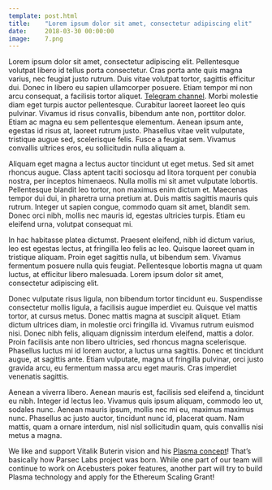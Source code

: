 ```yaml
---
template: post.html
title:    "Lorem ipsum dolor sit amet, consectetur adipiscing elit"
date:     2018-03-30 00:00:00
image:    7.png
---
```


Lorem ipsum dolor sit amet, consectetur adipiscing elit. Pellentesque volutpat libero id tellus porta consectetur. Cras porta ante quis magna varius, nec feugiat justo rutrum. Duis vitae volutpat tortor, sagittis efficitur dui. Donec in libero eu sapien ullamcorper posuere. Etiam tempor mi non arcu consequat, a facilisis tortor aliquet. [Telegram channel](https://t.me/acebusters). Morbi molestie diam eget turpis auctor pellentesque. Curabitur laoreet laoreet leo quis pulvinar. Vivamus id risus convallis, bibendum ante non, porttitor dolor. Etiam ac magna eu sem pellentesque elementum. Aenean ipsum ante, egestas id risus at, laoreet rutrum justo. Phasellus vitae velit vulputate, tristique augue sed, scelerisque felis. Fusce a feugiat sem. Vivamus convallis ultrices eros, eu sollicitudin nulla aliquam a.

Aliquam eget magna a lectus auctor tincidunt ut eget metus. Sed sit amet rhoncus augue. Class aptent taciti sociosqu ad litora torquent per conubia nostra, per inceptos himenaeos. Nulla mollis mi sit amet vulputate lobortis. Pellentesque blandit leo tortor, non maximus enim dictum et. Maecenas tempor dui dui, in pharetra urna pretium at. Duis mattis sagittis mauris quis rutrum. Integer ut sapien congue, commodo quam sit amet, blandit sem. Donec orci nibh, mollis nec mauris id, egestas ultricies turpis. Etiam eu eleifend urna, volutpat consequat mi.

In hac habitasse platea dictumst. Praesent eleifend, nibh id dictum varius, leo est egestas lectus, at fringilla leo felis ac leo. Quisque laoreet quam in tristique aliquam. Proin eget sagittis nulla, ut bibendum sem. Vivamus fermentum posuere nulla quis feugiat. Pellentesque lobortis magna ut quam luctus, at efficitur libero malesuada. Lorem ipsum dolor sit amet, consectetur adipiscing elit.

Donec vulputate risus ligula, non bibendum tortor tincidunt eu. Suspendisse consectetur mollis ligula, a facilisis augue imperdiet eu. Quisque vel mattis tortor, at cursus metus. Donec mattis magna at suscipit aliquet. Etiam dictum ultrices diam, in molestie orci fringilla id. Vivamus rutrum euismod nisi. Donec nibh felis, aliquam dignissim interdum eleifend, mattis a dolor. Proin facilisis ante non libero ultricies, sed rhoncus magna scelerisque. Phasellus luctus mi id lorem auctor, a luctus urna sagittis. Donec et tincidunt augue, at sagittis ante. Etiam vulputate, magna ut fringilla pulvinar, orci justo gravida arcu, eu fermentum massa arcu eget mauris. Cras imperdiet venenatis sagittis.

Aenean a viverra libero. Aenean mauris est, facilisis sed eleifend a, tincidunt eu nibh. Integer id lectus leo. Vivamus quis ipsum aliquam, commodo leo ut, sodales nunc. Aenean mauris ipsum, mollis nec mi eu, maximus maximus nunc. Phasellus ac justo auctor, tincidunt nunc id, placerat quam. Nam mattis, quam a ornare interdum, nisl nisl sollicitudin quam, quis convallis nisi metus a magna.

We like and support Vitalik Buterin vision and his [Plasma concept](https://plasma.io/)!
That’s basically how Parsec Labs project was born. While one part of our team will continue to work on Acebusters poker features, another part will try to build Plasma technology and apply for the Ethereum Scaling Grant!
